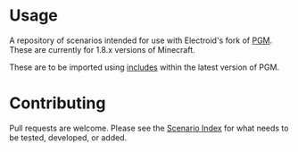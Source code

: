 # Usage
A repository of scenarios intended for use with Electroid's fork of [PGM](https://github.com/Electroid/PGM). These are currently for 1.8.x versions of Minecraft.

These are to be imported using [includes](http://docs.oc.tc/modules/includes_conditionals) within the latest version of PGM.

# Contributing
Pull requests are welcome. Please see the [Scenario Index](https://github.com/Palmidence/pgm-uhc/issues/1) for what needs to be tested, developed, or added.
